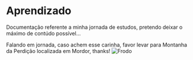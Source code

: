 # Aprendizado

Documentação referente a minha jornada de estudos, pretendo deixar o máximo de contúdo possível...

Falando em jornada, caso achem esse carinha, favor levar para Montanha da Perdição localizada em Mordor, thanks!
![Frodo](https://e7.pngegg.com/pngimages/1021/152/png-clipart-the-lord-of-the-rings-character-illustration-frodo-baggins-the-lord-of-the-rings-the-fellowship-of-the-ring-gandalf-frodo-s-image-file-formats-top-thumbnail.png)

